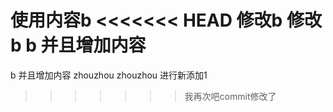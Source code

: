 使用内容b
<<<<<<< HEAD
修改b
修改b
b
并且增加内容
=======
b
并且增加内容
zhouzhou
zhouzhou
进行新添加1
>>>>>>> 我再次吧commit修改了
